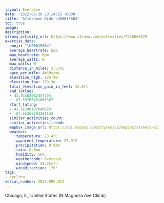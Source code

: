 ```yaml
---
layout: Exercise
date: '2022-05-30 20:14:25 +0000'
title: "Afternoon Ride \U0001F6B4"
toc: true
image:
description:
strava_activity_url: https://www.strava.com/activities/7228860570
exercise_data:
  emoji: "\U0001F6B4"
  average_heartrate: bpm
  max_heartrate: bpm
  average_watts: W
  max_watts: W
  distance_in_miles: 3.57mi
  pace_per_mile: 4m39s/mi
  elevation_high: 183.4m
  elevation_low: 179.3m
  total_elevation_gain_in_feet: 12.8ft
  end_latlng:
  - 41.93562062457204
  - -87.69765431061387
  start_latlng:
  - 41.91240107640624
  - -87.65269294381142
  similar_activities_count:
  similar_activities_trend:
  mapbox_image_url: https://api.mapbox.com/styles/v1/mapbox/streets-v11/static/path-5+787af2-1.0(o_y~Fjt~uODb%40AHKP%5ECCBAACD%40ICK%3FQDCL%40%40BDBOd%40FWEBFGB%5DHMIJHOSHCLEXJHGBAC%40BCFGAE%40OJiA%40%3FBIAACS%40%5DCo%40DUCQJG%3F%5D%5COb%40YZs%40lAeAzA%7D%40xA%5Bn%40SZWZ_AjBOHU%5CU%5Eu%40%7C%40Kb%40_%40%5Ec%40~%40i%40p%40%5Bh%40_%40d%40iBrCWZ%5Dl%40SXU%5CERc%40f%40S%5EMJGPKJIRmBnCa%40f%40g%40x%40MHINwAxB%7BBxDCBC%3Fk%40h%40_%40x%40c%40x%40y%40nAwAbCoC~DIPoAlBgAhBOJ_%40b%40CTGNW%5EO%5EUNEH%40NIHQ%40MFKHYdAq%40lAgAvAIVSJKLgApBML%5Bh%40MJGNW%5CCLIPm%40t%40IPi%40z%40KJi%40z%40UZENc%40j%40_%40r%40s%40t%40o%40z%40KFKLKHyAjBYTQ%5CUZa%40%5ESXMHOXQRELOTGFKBIHe%40j%40g%40h%40QXeAdAIP%7BBzBGN%5Df%40k%40j%40GNyAbBAFG%40CFMHiAxBkAhBc%40j%40_A%7CAY%5Co%40dAG%3FKNeApBcA%60AWl%40M%5EYRMNYh%40uAhB%5Dp%40%40A%40DcAbBCJKNYVkAjBMNu%40nAa%40j%40%5Bp%40cArAQb%40iAbBKFWp%40SZKHKJ%5Dn%40a%40b%40_%40n%40OROXa%40l%40Yl%40I%60%40ARDh%40CjA%40x%40Bd%40%40%60CC%60BDhAG%60%40%3FdBBnB%40bF%40h%40Dh%40ATD%7C%40AlABfACPDNCVDz%40EPEl%40%40%7CAC%5CDt%40Ev%40%40~%40Cl%40Df%40C%3FNFD%3FBGTBDAJ%3FNB%5EAV%40R%3FJE%5E%3Ff%40IFELBDEF%3FHBHIH%3FDE%3FGNGH%40NOJJNCT%40LE%5C%3FBKF%40HEHVL%40LGJ%3FPFHGR%40DCD%3FLLBENELDBMFC%5C%40LN%7CAd%40EA),pin-s-s+e5b22e(-87.6527,41.9124),pin-s-f+89ae00(-87.69766000000008,41.935619999999915)/auto/800x800?access_token=pk.eyJ1Ijoiam9zaGJlY2ttYW4iLCJhIjoiY205eWR2aDd1MWZ6djJrbXc4a3M0bWZleiJ9.XiG9OWkNcZk2QzjJbxLB4A
  weather:
    :temperature: 28.4°C
    :apparent_temperature: 27.9°C
    :precipitation: 0.0mm
    :rain: 0.0mm
    :humidity: 56%
    :weathercode: Overcast
    :windspeed: 33.2km/h
    :winddirection: 176°
tags:
- cycling
serial_number: 2022.ERE.012
---
```

Chicago, IL, United States (N Magnolia Ave Climb)
